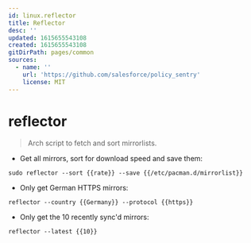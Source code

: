 ```yaml
---
id: linux.reflector
title: Reflector
desc: ''
updated: 1615655543108
created: 1615655543108
gitDirPath: pages/common
sources:
  - name: ''
    url: 'https://github.com/salesforce/policy_sentry'
    license: MIT
---
```

# reflector

> Arch script to fetch and sort mirrorlists.

- Get all mirrors, sort for download speed and save them:

`sudo reflector --sort {{rate}} --save {{/etc/pacman.d/mirrorlist}}`

- Only get German HTTPS mirrors:

`reflector --country {{Germany}} --protocol {{https}}`

- Only get the 10 recently sync'd mirrors:

`reflector --latest {{10}}`

